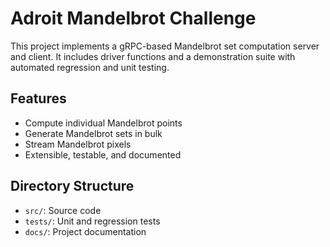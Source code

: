 # Adroit Mandelbrot Challenge

This project implements a gRPC-based Mandelbrot set computation server and client.
It includes driver functions and a demonstration suite with automated regression and unit testing.

## Features

- Compute individual Mandelbrot points
- Generate Mandelbrot sets in bulk
- Stream Mandelbrot pixels
- Extensible, testable, and documented

## Directory Structure

- `src/`: Source code
- `tests/`: Unit and regression tests
- `docs/`: Project documentation
